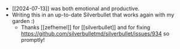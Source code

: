 - [[2024-07-13]] was both emotional and productive.
- Writing this in an up-to-date Silverbullet that works again with my garden :)
  - Thanks [[zefhemel]] for [[silverbullet]] and for fixing https://github.com/silverbulletmd/silverbullet/issues/934 so promptly!